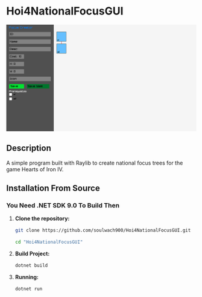 # Hoi4NationalFocusGUI

![image](img\img1.png)

## Description

A simple program built with Raylib to create national focus trees for the game Hearts of Iron IV.

## Installation From Source

### You Need .NET SDK 9.0 To Build Then

1. **Clone the repository:**

   ```bash
   git clone https://github.com/soulwach900/Hoi4NationalFocusGUI.git
   ```

   ```bash
   cd "Hoi4NationalFocusGUI"
   ```

2. **Build Project:**

   ```bash
   dotnet build
   ```

3. **Running:**

   ```bash
   dotnet run
   ```